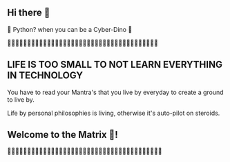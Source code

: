## Hi there 👋
🐍 Python? when you can be a Cyber-Dino 🦖
<p>🦖🦖🦖🦖🦖🦖🦖🦖🦖🦖🦖🦖🦖🦖🦖🦖🦖🦖🦖🦖🦖🦖🦖🦖🦖🦖🦖🦖🦖🦖🦖🦖🦖🦖🦖🦖🦖🦖</p>


LIFE IS TOO SMALL TO NOT LEARN EVERYTHING IN TECHNOLOGY
-------------------------------------------------------
You have to read your Mantra's that you live by everyday to create a ground to live by. 
<p>Life by personal philosophies is living, otherwise it's auto-pilot on steroids.</p>

<h2>Welcome to the Matrix 💊!</h2>
<p>
🦖🦖🦖🦖🦖🦖🦖🦖🦖🦖🦖🦖🦖🦖🦖🦖🦖🦖🦖🦖🦖🦖🦖🦖🦖🦖🦖🦖🦖🦖🦖🦖🦖🦖🦖🦖🦖🦖🦖</p>
<!--
**mussawirimam/mussawirimam** is a ✨ _special_ ✨ repository because its `README.md` (this file) appears on your GitHub profile.

Here are some ideas to get you started:

- 🔭 I’m currently working on ...
- 🌱 I’m currently learning ...
- 👯 I’m looking to collaborate on ...
- 🤔 I’m looking for help with ...
- 💬 Ask me about ...
- 📫 How to reach me: ...
- 😄 Pronouns: ...
- ⚡ Fun fact: ...
https://www.webfx.com/tools/emoji-cheat-sheet/
https://docs.github.com/en/account-and-profile/setting-up-and-managing-your-github-profile/customizing-your-profile/managing-your-profile-readme
-->

